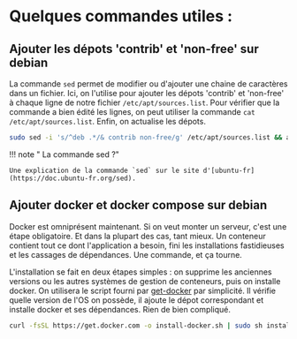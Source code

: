 # Quelques commandes utiles : 

## Ajouter les dépots 'contrib' et 'non-free' sur debian

La commande `sed` permet de modifier ou d'ajouter une chaine de caractères dans un fichier. Ici, on l'utilise pour ajouter les dépots 'contrib' et 'non-free' à chaque ligne de notre fichier `/etc/apt/sources.list`. Pour vérifier que la commande a bien édité les lignes, on peut utiliser la commande `cat /etc/apt/sources.list`. Enfin, on actualise les dépots. 

``` bash
sudo sed -i 's/^deb .*/& contrib non-free/g' /etc/apt/sources.list && apt update
```

!!! note " La commande sed ?"

    Une explication de la commande `sed` sur le site d'[ubuntu-fr](https://doc.ubuntu-fr.org/sed).

## Ajouter docker et docker compose sur debian

Docker est omniprésent maintenant. Si on veut monter un serveur, c'est une étape obligatoire. Et dans la plupart des cas, tant mieux. Un conteneur contient tout ce dont l'application a besoin, fini les installations fastidieuses et les cassages de dépendances. Une commande, et ça tourne.

L'installation se fait en deux étapes simples : on supprime les anciennes versions ou les autres systèmes de gestion de conteneurs, puis on installe docker. On utilisera le script fourni par [get-docker](https://get.docker.com/) par simplicité. Il vérifie quelle version de l'OS on possède, il ajoute le dépot correspondant et installe docker et ses dépendances. Rien de bien compliqué.

 ``` bash
 curl -fsSL https://get.docker.com -o install-docker.sh | sudo sh install-docker.sh
 ```
